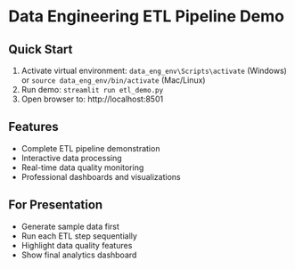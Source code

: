 # Data Engineering ETL Pipeline Demo

## Quick Start
1. Activate virtual environment: `data_eng_env\Scripts\activate` (Windows) or `source data_eng_env/bin/activate` (Mac/Linux)
2. Run demo: `streamlit run etl_demo.py`
3. Open browser to: http://localhost:8501

## Features
- Complete ETL pipeline demonstration
- Interactive data processing
- Real-time data quality monitoring
- Professional dashboards and visualizations

## For Presentation
- Generate sample data first
- Run each ETL step sequentially
- Highlight data quality features
- Show final analytics dashboard